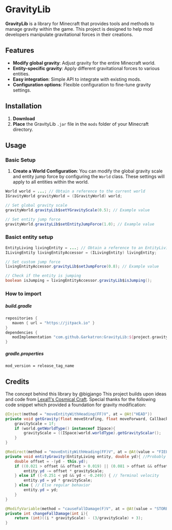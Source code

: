 # GravityLib

**GravityLib** is a library for Minecraft that provides tools and methods to manage gravity within the game. This project is designed to help mod developers manipulate gravitational forces in their creations.

## Features

- **Modify global gravity**: Adjust gravity for the entire Minecraft world.
- **Entity-specific gravity**: Apply different gravitational forces to various entities.
- **Easy integration**: Simple API to integrate with existing mods.
- **Configuration options**: Flexible configuration to fine-tune gravity settings.

## Installation

1. **Download**
2. **Place** the GravityLib `.jar` file in the `mods` folder of your Minecraft directory.

## Usage

### Basic Setup

1. **Create a World Configuration**: 
   You can modify the global gravity scale and entity jump force by configuring the `World` class. These settings will apply to all entities within the world.

```java
World world = ...; // Obtain a reference to the current world
IGravityWorld gravityWorld = (IGravityWorld) world;

// Set global gravity scale
gravityWorld.gravityLib$setYGravityScale(0.5); // Example value

// Set entity jump force
gravityWorld.gravityLib$setEntityJumpForce(1.0); // Example value
```
### Basict entity setup
```java
EntityLiving livingEntity = ...; // Obtain a reference to an EntityLiving instance
ILivingEntity livingEntityAccessor = (ILivingEntity) livingEntity;

// Set custom jump force
livingEntityAccessor.gravityLib$setJumpForce(0.8); // Example value

// Check if the entity is jumping
boolean isJumping = livingEntityAccessor.gravityLib$isJumping();
```
### How to import
##### build.gradle
```gradle
repositories {
   maven { url = "https://jitpack.io" }
}
dependencies {
   modImplementation "com.github.Garkatron:GravityLib:${project.gravity_lib_version}"
}
```
##### gradle.properties
```
mod_version = release_tag_name
```
## Credits
The concept behind this library by @bigjango
This project builds upon ideas and code from [Lexal1's Cosmical Craft](https://github.com/Lexal1/cosmical-craft). Special thanks for the following code snippet which provided a foundation for gravity modification:

```java
@Inject(method = "moveEntityWithHeading(FF)V", at = @At("HEAD"))
private void getGravity(float moveStrafing, float moveForward, CallbackInfo cbi){
    gravityScale = 1f;
    if (world.getWorldType() instanceof ISpace){
        gravityScale = ((ISpace)world.worldType).getGravityScalar();
    }
}

@Redirect(method = "moveEntityWithHeading(FF)V", at = @At(value = "FIELD", target = "Lnet/minecraft/core/entity/EntityLiving;yd:D", opcode = Opcodes.PUTFIELD))
private void entityGravity(EntityLiving entity, double yd){ //Probably terrible way of modifying gravity by a scalar
    double offset = -(yd - this.yd);
    if ((0.021 > offset && offset > 0.019) || (0.081 > offset && offset > 0.079)){ // If falling in water or in air
        entity.yd -= offset * gravityScale;
    } else if ((-0.251 < yd && yd < -0.249)) { // Terminal velocity
        entity.yd = yd * gravityScale;
    } else { // Else regular behavior
        entity.yd = yd;
    }
}

@ModifyVariable(method = "causeFallDamage(F)V", at = @At(value = "STORE"), ordinal = 0)
private int changeFallDamage(int i){
    return (int)((i * gravityScale) - (3/gravityScale) + 3);
}
